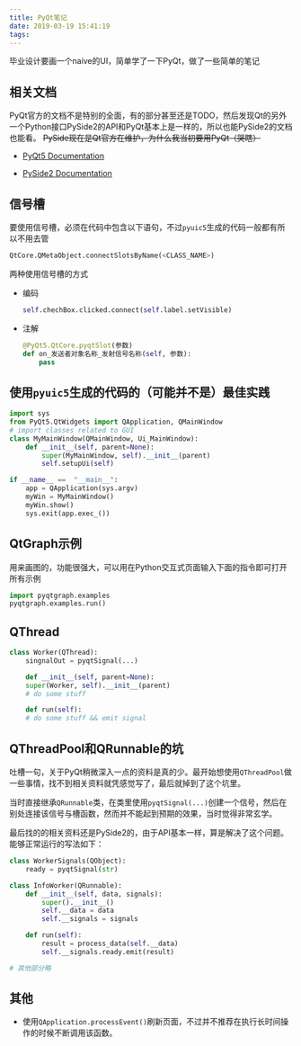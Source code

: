 ```yaml
---
title: PyQt笔记
date: 2019-03-19 15:41:19
tags:
---
```


毕业设计要画一个naive的UI，简单学了一下PyQt，做了一些简单的笔记

<!-- more -->

## 相关文档

PyQt官方的文档不是特别的全面，有的部分甚至还是TODO，然后发现Qt的另外一个Python接口PySide2的API和PyQt基本上是一样的，所以也能PySide2的文档也能看。 ~~PySide现在是Qt官方在维护，为什么我当初要用PyQt（哭瞎）~~

* [PyQt5 Documentation](https://www.riverbankcomputing.com/static/Docs/PyQt5/)

* [PySide2 Documentation](https://doc.qt.io/qtforpython/index.html)

## 信号槽

要使用信号槽，必须在代码中包含以下语句，不过`pyuic5`生成的代码一般都有所以不用去管

```python
QtCore.QMetaObject.connectSlotsByName(<CLASS_NAME>)
```

两种使用信号槽的方式

* 编码

    ```python
    self.chechBox.clicked.connect(self.label.setVisible)
    ```

* 注解

    ```python
    @PyQt5.QtCore.pyqtSlot(参数)
    def on_发送者对象名称_发射信号名称(self, 参数):
        pass
    ```

## 使用`pyuic5`生成的代码的（可能并不是）最佳实践

```python
import sys
from PyQt5.QtWidgets import QApplication, QMainWindow
# import classes related to GUI
class MyMainWindow(QMainWindow, Ui_MainWindow):
    def __init__(self, parent=None):
        super(MyMainWindow, self).__init__(parent)
        self.setupUi(self)

if __name__ ==  "__main__":
    app = QApplication(sys.argv)
    myWin = MyMainWindow()
    myWin.show()
    sys.exit(app.exec_())
```

## QtGraph示例

用来画图的，功能很强大，可以用在Python交互式页面输入下面的指令即可打开所有示例

```python
import pyqtgraph.examples
pyqtgraph.examples.run()

```

## QThread

```python
class Worker(QThread):
    singnalOut = pyqtSignal(...)

    def __init__(self, parent=None):
    super(Worker, self).__init__(parent)
    # do some stuff

    def run(self):
    # do some stuff && emit signal
```

## QThreadPool和QRunnable的坑

吐槽一句，关于PyQt稍微深入一点的资料是真的少。最开始想使用`QThreadPool`做一些事情，找不到相关资料就凭感觉写了，最后就掉到了这个坑里。

当时直接继承`QRunnable`类，在类里使用`pyqtSignal(...)`创建一个信号，然后在别处连接该信号与槽函数，然而并不能起到预期的效果，当时觉得非常玄学。

最后找的的相关资料还是PySide2的，由于API基本一样，算是解决了这个问题。能够正常运行的写法如下：

```python
class WorkerSignals(QObject):
    ready = pyqtSignal(str)

class InfoWorker(QRunnable):
    def __init__(self, data, signals):
        super().__init__()
        self.__data = data
        self.__signals = signals

    def run(self):
        result = process_data(self.__data)
        self.__signals.ready.emit(result)

# 其他部分略
```

## 其他

* 使用`QApplication.processEvent()`刷新页面，不过并不推荐在执行长时间操作的时候不断调用该函数。